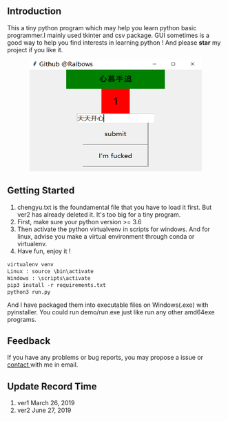 ## Introduction
This a tiny python program which may help you 
learn python basic programmer.I mainly used tkinter and csv package. GUI sometimes is a good way to help you find interests in learning python ! And please **star** my project if you like it.
<div align="center">
<img src="demo/1.png" width=400 height=260 alt="run demo">
</div>

## Getting Started
  1. chengyu.txt is the foundamental file that you have to load it first. But ver2 has already deleted it. It's too big for a tiny program.
  2. First, make sure your python version >= 3.6
  3. Then activate the python virtualvenv in scripts for windows. And for linux, advise you make a virtual environment through conda or virtualenv.
  4. Have fun, enjoy it !
```
virtualenv venv
Linux : source \bin\activate
Windows : \scripts\activate
pip3 install -r requirements.txt
python3 run.py
``` 
And I have packaged them into executable files on Windows(.exe) with pyinstaller. You could run demo/run.exe just like run any other amd64exe programs.


## Feedback
If you have any problems or bug reports, you may propose a issue or <a href="Mailto:raibows@hotmail.com">contact </a> with me in email.

## Update Record Time
  1. ver1 March 26, 2019
  2. ver2 June 27, 2019





